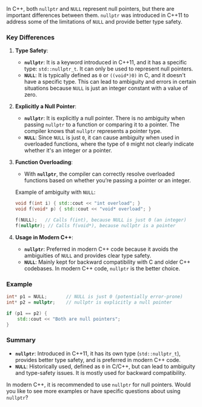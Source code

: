 In C++, both `nullptr` and `NULL` represent null pointers, but there are important differences between them. `nullptr` was introduced in C++11 to address some of the limitations of `NULL` and provide better type safety.

### Key Differences

1. **Type Safety**:
   - **`nullptr`**: It is a keyword introduced in C++11, and it has a specific type: `std::nullptr_t`. It can only be used to represent null pointers.
   - **`NULL`**: It is typically defined as `0` or `((void*)0)` in C, and it doesn't have a specific type. This can lead to ambiguity and errors in certain situations because `NULL` is just an integer constant with a value of zero.

2. **Explicitly a Null Pointer**:
   - **`nullptr`**: It is explicitly a null pointer. There is no ambiguity when passing `nullptr` to a function or comparing it to a pointer. The compiler knows that `nullptr` represents a pointer type.
   - **`NULL`**: Since `NULL` is just `0`, it can cause ambiguity when used in overloaded functions, where the type of `0` might not clearly indicate whether it's an integer or a pointer.

3. **Function Overloading**:
   - With **`nullptr`**, the compiler can correctly resolve overloaded functions based on whether you’re passing a pointer or an integer.
   
   Example of ambiguity with `NULL`:
   ```cpp
   void f(int i) { std::cout << "int overload"; }
   void f(void* p) { std::cout << "void* overload"; }

   f(NULL);   // Calls f(int), because NULL is just 0 (an integer)
   f(nullptr); // Calls f(void*), because nullptr is a pointer
   ```

4. **Usage in Modern C++**:
   - **`nullptr`**: Preferred in modern C++ code because it avoids the ambiguities of `NULL` and provides clear type safety.
   - **`NULL`**: Mainly kept for backward compatibility with C and older C++ codebases. In modern C++ code, `nullptr` is the better choice.

### Example

```cpp
int* p1 = NULL;       // NULL is just 0 (potentially error-prone)
int* p2 = nullptr;    // nullptr is explicitly a null pointer

if (p1 == p2) {
    std::cout << "Both are null pointers";
}
```

### Summary
- **`nullptr`**: Introduced in C++11, it has its own type (`std::nullptr_t`), provides better type safety, and is preferred in modern C++ code.
- **`NULL`**: Historically used, defined as `0` in C/C++, but can lead to ambiguity and type-safety issues. It is mostly used for backward compatibility.

In modern C++, it is recommended to use `nullptr` for null pointers. Would you like to see more examples or have specific questions about using `nullptr`?
